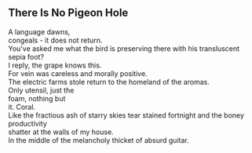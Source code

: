 There Is No Pigeon Hole
-----------------------
A language dawns,  
congeals - it does not return.  
You've asked me what the bird is preserving there with his transluscent sepia foot?  
I reply, the grape knows this.  
For vein was careless and morally positive.  
The electric farms stole return to the homeland of the aromas.  
Only utensil, just the  
foam, nothing but  
it. Coral.  
Like the fractious ash of starry skies tear stained fortnight and the boney productivity  
shatter at the walls of my house.  
In the middle of the melancholy thicket of absurd guitar.  
